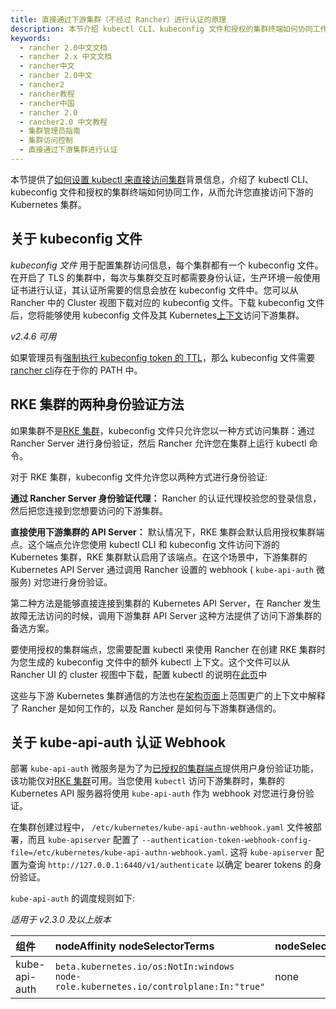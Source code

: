```yaml
---
title: 直接通过下游集群（不经过 Rancher）进行认证的原理
description: 本节介绍 kubectl CLI、kubeconfig 文件和授权的集群终端如何协同工作，从而允许您直接访问下游的 Kubernetes 集群，而无需通过 Rancher Server进行身份验证。它的目的是为如何设置 kubectl 来直接访问集群提供背景信息和上下文的指示。
keywords:
  - rancher 2.0中文文档
  - rancher 2.x 中文文档
  - rancher中文
  - rancher 2.0中文
  - rancher2
  - rancher教程
  - rancher中国
  - rancher 2.0
  - rancher2.0 中文教程
  - 集群管理员指南
  - 集群访问控制
  - 直接通过下游集群进行认证
---
```


本节提供了[如何设置 kubectl 来直接访问集群](/docs/rancher2/cluster-admin/cluster-access/kubectl/_index)背景信息，介绍了 kubectl CLI、kubeconfig 文件和授权的集群终端如何协同工作，从而允许您直接访问下游的 Kubernetes 集群。

## 关于 kubeconfig 文件

_kubeconfig 文件_ 用于配置集群访问信息，每个集群都有一个 kubeconfig 文件。在开启了 TLS 的集群中，每次与集群交互时都需要身份认证，生产环境一般使用证书进行认证，其认证所需要的信息会放在 kubeconfig 文件中。您可以从 Rancher 中的 Cluster 视图下载对应的 kubeconfig 文件。下载 kubeconfig 文件后，您将能够使用 kubeconfig 文件及其 Kubernetes[上下文](https://kubernetes.io/docs/reference/kubectl/cheatsheet/#kubectl-context-and-configuration)访问下游集群。

_v2.4.6 可用_

如果管理员有[强制执行 kubeconfig token 的 TTL](/docs/rancher2/api/api-tokens/_index)，那么 kubeconfig 文件需要[rancher cli](/docs/rancher2/cli/_index)存在于你的 PATH 中。

## RKE 集群的两种身份验证方法

如果集群不是[RKE 集群](/docs/rancher2/cluster-provisioning/rke-clusters/_index)，kubeconfig 文件只允许您以一种方式访问集群：通过 Rancher Server 进行身份验证，然后 Rancher 允许您在集群上运行 kubectl 命令。

对于 RKE 集群，kubeconfig 文件允许您以两种方式进行身份验证:

**通过 Rancher Server 身份验证代理：** Rancher 的认证代理校验您的登录信息，然后把您连接到您想要访问的下游集群。

**直接使用下游集群的 API Server：** 默认情况下，RKE 集群会默认启用授权集群端点。这个端点允许您使用 kubectl CLI 和 kubeconfig 文件访问下游的 Kubernetes 集群，RKE 集群默认启用了该端点。在这个场景中，下游集群的 Kubernetes API Server 通过调用 Rancher 设置的 webhook ( `kube-api-auth` 微服务) 对您进行身份验证。

第二种方法是能够直接连接到集群的 Kubernetes API Server，在 Rancher 发生故障无法访问的时候，调用下游集群 API Server 这种方法提供了访问下游集群的备选方案。

要使用授权的集群端点，您需要配置 kubectl 来使用 Rancher 在创建 RKE 集群时为您生成的 kubeconfig 文件中的额外 kubectl 上下文。这个文件可以从 Rancher UI 的 cluster 视图中下载，配置 kubectl 的说明在[此页](/docs/rancher2/cluster-admin/cluster-access/kubectl/_index)中

这些与下游 Kubernetes 集群通信的方法也在[架构页面](/docs/rancher2/overview/architecture/_index)上范围更广的上下文中解释了 Rancher 是如何工作的，以及 Rancher 是如何与下游集群通信的。

## 关于 kube-api-auth 认证 Webhook

部署 `kube-api-auth` 微服务是为了为[已授权的集群端点](/docs/rancher2/overview/architecture/_index)提供用户身份验证功能，该功能仅对[RKE 集群](/docs/rancher2/cluster-provisioning/rke-clusters/_index)可用。当您使用 `kubectl` 访问下游集群时，集群的 Kubernetes API 服务器将使用 `kube-api-auth` 作为 webhook 对您进行身份验证。

在集群创建过程中， `/etc/kubernetes/kube-api-authn-webhook.yaml` 文件被部署，而且 `kube-apiserver` 配置了 `--authentication-token-webhook-config-file=/etc/kubernetes/kube-api-authn-webhook.yaml`. 这将 `kube-apiserver` 配置为查询 `http://127.0.0.1:6440/v1/authenticate` 以确定 bearer tokens 的身份验证。

`kube-api-auth` 的调度规则如下:

_适用于 v2.3.0 及以上版本_

| 组件          | nodeAffinity nodeSelectorTerms                                                             | nodeSelector | Tolerations       |
| :------------ | :----------------------------------------------------------------------------------------- | :----------- | :---------------- |
| kube-api-auth | `beta.kubernetes.io/os:NotIn:windows`<br/>`node-role.kubernetes.io/controlplane:In:"true"` | none         | `operator:Exists` |
